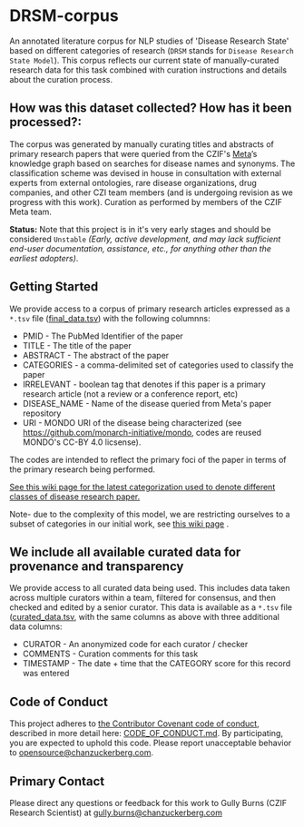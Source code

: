 # DRSM-corpus

An annotated literature corpus for NLP studies of 'Disease Research State' based on different categories of research (`DRSM` stands for `Disease Research State Model`). This corpus reflects our current state of manually-curated research data for this task combined with curation instructions and details about the curation process.

## How was this dataset collected? How has it been processed?:
The corpus was generated by manually curating titles and abstracts of primary research papers that were queried from the CZIF's [Meta](https://meta.org/)’s  knowledge graph based on searches for disease names and synonyms. The classification scheme was devised in house in consultation with external experts from external ontologies, rare disease organizations, drug companies, and other CZI team members (and is undergoing revision as we progress with this work). Curation as performed by members of the CZIF Meta team.

**Status:** Note that this project is in it's very early stages and should be considered `Unstable` _(Early, active development, and may lack sufficient end-user documentation, assistance, etc., for anything other than the earliest adopters)_.

## Getting Started

We provide access to a corpus of primary research articles expressed as a `*.tsv` file ([final_data.tsv](https://github.com/chanzuckerberg/DRSM-corpus/blob/main/final_data.tsv)) with the following columnns:

* PMID - The PubMed Identifier of the paper 
* TITLE - The title of the paper
* ABSTRACT - The abstract of the paper
* CATEGORIES - a comma-delimited set of categories used to classify the paper 
* IRRELEVANT - boolean tag that denotes if this paper is a primary research article (not a review or a conference report, etc)
* DISEASE_NAME - Name of the disease queried from Meta's paper repository
* URI - MONDO URI of the disease being characterized (see https://github.com/monarch-initiative/mondo, codes are reused MONDO's CC-BY 4.0 licsense).  

The codes are intended to reflect the primary foci of the paper in terms of the primary research being performed. 

[See this wiki page for the latest categorization used to denote different classes of disease research paper.](../../wiki/Category-Model)  

Note- due to the complexity of this model, we are restricting ourselves to a subset of categories in our initial work, see [this wiki page](../../wiki/Initial-Curation-Task) .

## We include all available curated data for provenance and transparency

We provide access to all curated data being used. This includes data taken across multiple curators within a team, filtered for consensus, and then checked and edited by a senior curator. This data is available as a `*.tsv` file ([curated_data.tsv](https://github.com/chanzuckerberg/DRSM-corpus/blob/main/curated_data.tsv), with the same columns as above with three additional data columns:  

* CURATOR - An anonymized code for each curator / checker  
* COMMENTS - Curation comments for this task  
* TIMESTAMP - The date + time that the CATEGORY score for this record was entered

## Code of Conduct 

This project adheres to [the Contributor Covenant code of conduct](https://www.contributor-covenant.org/), described in more detail here: [CODE_OF_CONDUCT.md](CODE_OF_CONDUCT.md). By participating, you are expected to uphold this code. Please report unacceptable behavior to opensource@chanzuckerberg.com.

## Primary Contact 

Please direct any questions or feedback for this work to Gully Burns (CZIF Research Scientist) at gully.burns@chanzuckerberg.com 

